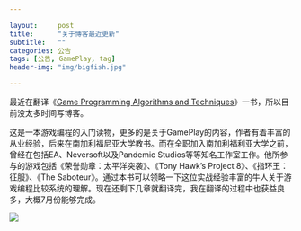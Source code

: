 ```yaml
---

layout:     post
title:      "关于博客最近更新"
subtitle:   ""
categories: 公告
tags: [公告, GamePlay, tag]
header-img: "img/bigfish.jpg"

---
```


最近在翻译《[Game Programming Algorithms and Techniques](http://book.douban.com/subject/25779461/)》一书，所以目前没太多时间写博客。

这是一本游戏编程的入门读物，更多的是关于GamePlay的内容，作者有着丰富的从业经验，后来在南加利福尼亚大学教书。而在全职加入南加利福利亚大学之前，曾经在包括EA、Neversoft以及Pandemic Studios等等知名工作室工作。他所参与的游戏包括《荣誉勋章：太平洋突袭》、《Tony Hawk’s Project 8》、《指环王：征服》、《The Saboteur》。通过本书可以领略一下这位实战经验丰富的牛人关于游戏编程比较系统的理解。现在还剩下几章就翻译完，我在翻译的过程中也获益良多，大概7月份能够完成。


![](http://img3.douban.com/lpic/s27158014.jpg)